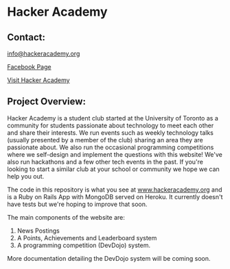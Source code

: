 Hacker Academy
==============
Contact:
--------

info@hackeracademy.org

[Facebook Page](https://www.facebook.com/pages/Hacker-Academy/233826676647237)

[Visit Hacker Academy](www.hackeracademy.org)

Project Overview:
-----------------

Hacker Academy is a student club started at the University of Toronto as a community for students passionate about technology to meet each other and share their interests. We run events such as weekly technology talks (usually presented by a member of the club) sharing an area they are passionate about. We also run the occasional programming competitions where we self-design and implement the questions with this website! We've also run hackathons and a few other tech events in the past. If you're looking to start a similar club at your school or community we hope we can help you out. 

The code in this repository is what you see at www.hackeracademy.org and is a Ruby on Rails App with MongoDB served on Heroku. It currently doesn't have tests but we're hoping to improve that soon. 

The main components of the website are: 

1. News Postings
2. A Points, Achievements and Leaderboard system
3. A programming competition (DevDojo) system.

More documentation detailing the DevDojo system will be coming soon. 
